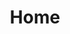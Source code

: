 ---
title: 'Home'
templateKey: 'home'
hero:
  header: "Flock has you covered"
  description: "Flock has you covered"
  button:
    text: "Download"
    to: "/download"
---